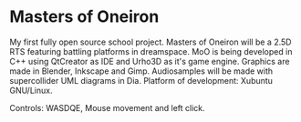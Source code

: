# Masters of Oneiron
My first fully open source school project. Masters of Oneiron will be a 2.5D RTS featuring battling platforms in dreamspace. MoO is being developed in C++ using QtCreator as IDE and Urho3D as it's game engine. Graphics are made in Blender, Inkscape and Gimp. Audiosamples will be made with supercollider UML diagrams in Dia. Platform of development: Xubuntu GNU/Linux.

Controls:
WASDQE, Mouse movement and left click.
